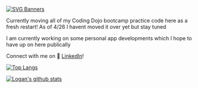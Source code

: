 [![SVG Banners](https://svg-banners.vercel.app/api?type=glitch&text1=⚠️Welcome-to-Logan-Guerra's-Hub&width=2000&height=400)](https://github.com/Akshay090/svg-banners)

Currently moving all of my Coding Dojo bootcamp practice code here as a fresh restart!
As of 4/26 I havent moved it over yet but stay tuned

I am currently working on some personal app developments which I hope to have up on here publically 
 
Connect with me on :office: [LinkedIn](https://www.linkedin.com/in/logan-guerra-442093213)!

[![Top Langs](https://github-readme-stats.vercel.app/api/top-langs/?username=anuraghazra&langs_count=8)](https://github.com/anuraghazra/github-readme-stats)

[![Logan's github stats](https://github-readme-stats.vercel.app/api?username=logan-guerra&count_private=true&show_icons=true&theme=radical&hide_rank=false)](https://github.com/anuraghazra/github-readme-stats)
